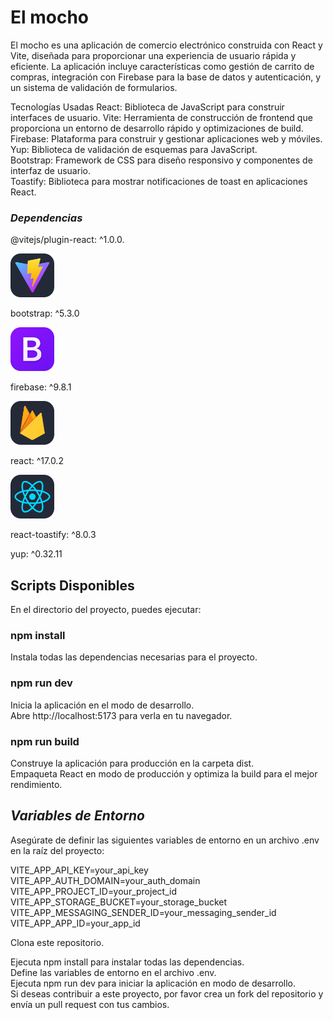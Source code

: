 # El mocho
El mocho es una aplicación de comercio electrónico construida con React y Vite, diseñada para proporcionar una experiencia de usuario rápida y eficiente.   La aplicación incluye características como gestión de carrito de compras, integración con Firebase para la base de datos y autenticación, y un sistema de validación de formularios.


Tecnologías Usadas
React: Biblioteca de JavaScript para construir interfaces de usuario.
Vite: Herramienta de construcción de frontend que proporciona un entorno de desarrollo rápido y optimizaciones de build.  
Firebase: Plataforma para construir y gestionar aplicaciones web y móviles.  
Yup: Biblioteca de validación de esquemas para JavaScript.  
Bootstrap: Framework de CSS para diseño responsivo y componentes de interfaz de usuario.  
Toastify: Biblioteca para mostrar notificaciones de toast en aplicaciones React.



### ***Dependencias***


@vitejs/plugin-react: ^1.0.0.

<img src="https://github.com/tandpfun/skill-icons/raw/main/icons/Vite-Dark.svg" alt="" width="70px">

bootstrap: ^5.3.0

<img src="https://github.com/tandpfun/skill-icons/raw/main/icons/Bootstrap.svg" alt="" width="70px">

firebase: ^9.8.1

<img src="https://raw.githubusercontent.com/tandpfun/skill-icons/65dea6c4eaca7da319e552c09f4cf5a9a8dab2c8/icons/Firebase-Dark.svg" alt="" width="70px">

react: ^17.0.2

<img src="https://raw.githubusercontent.com/tandpfun/skill-icons/65dea6c4eaca7da319e552c09f4cf5a9a8dab2c8/icons/React-Dark.svg" alt="" width="70px">

react-toastify: ^8.0.3

yup: ^0.32.11


## Scripts Disponibles
En el directorio del proyecto, puedes ejecutar:

### **npm install**
Instala todas las dependencias necesarias para el proyecto.

### **npm run dev**
Inicia la aplicación en el modo de desarrollo.  
Abre http://localhost:5173 para verla en tu navegador.

### **npm run build**
Construye la aplicación para producción en la carpeta dist.  
Empaqueta React en modo de producción y optimiza la build para el mejor rendimiento.

## ***Variables de Entorno***
Asegúrate de definir las siguientes variables de entorno en un archivo .env en la raíz del proyecto:

VITE_APP_API_KEY=your_api_key  
VITE_APP_AUTH_DOMAIN=your_auth_domain  
VITE_APP_PROJECT_ID=your_project_id  
VITE_APP_STORAGE_BUCKET=your_storage_bucket 
VITE_APP_MESSAGING_SENDER_ID=your_messaging_sender_id  
VITE_APP_APP_ID=your_app_id



Clona este repositorio.

Ejecuta npm install para instalar todas las dependencias.  
Define las variables de entorno en el archivo .env.  
Ejecuta npm run dev para iniciar la aplicación en modo de desarrollo.    
Si deseas contribuir a este proyecto, por favor crea un fork del repositorio y envía un pull request con tus cambios.